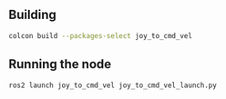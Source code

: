 ## Building

```bash
colcon build --packages-select joy_to_cmd_vel
```

## Running the node

```bash
ros2 launch joy_to_cmd_vel joy_to_cmd_vel_launch.py
```
